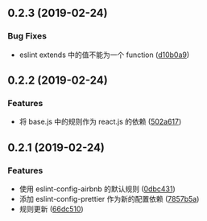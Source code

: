 ## 0.2.3 (2019-02-24)


### Bug Fixes

* eslint extends 中的值不能为一个 function ([d10b0a9](https://github.com/bigbigbo/eslint-config-bigbigbo/commit/d10b0a9))



## 0.2.2 (2019-02-24)


### Features

* 将 base.js 中的规则作为 react.js 的依赖 ([502a617](https://github.com/bigbigbo/eslint-config-bigbigbo/commit/502a617))



## 0.2.1 (2019-02-24)


### Features

* 使用 eslint-config-airbnb 的默认规则 ([0dbc431](https://github.com/bigbigbo/eslint-config-bigbigbo/commit/0dbc431))
* 添加 eslint-config-prettier 作为新的配置依赖 ([7857b5a](https://github.com/bigbigbo/eslint-config-bigbigbo/commit/7857b5a))
* 规则更新 ([66dc510](https://github.com/bigbigbo/eslint-config-bigbigbo/commit/66dc510))



